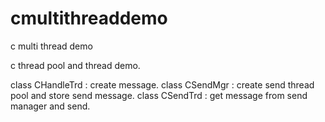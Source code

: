 # cmultithreaddemo
c multi thread demo

c thread pool and thread demo.

class CHandleTrd : create message.
class CSendMgr : create send thread pool and store send message.
class CSendTrd : get message from send manager and send.